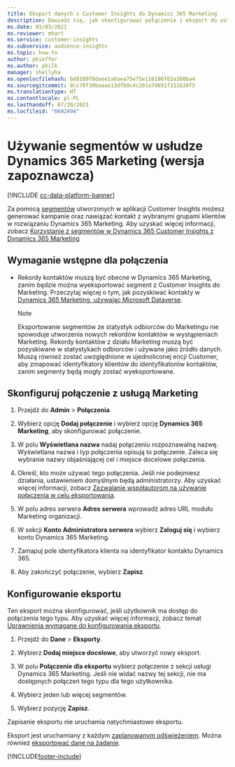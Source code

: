 ```yaml
---
title: Eksport danych z Customer Insights do Dynamics 365 Marketing
description: Dowiedz się, jak skonfigurować połączenie i eksport do usługi Dynamics 365 Marketing.
ms.date: 03/03/2021
ms.reviewer: mhart
ms.service: customer-insights
ms.subservice: audience-insights
ms.topic: how-to
author: pkieffer
ms.author: philk
manager: shellyha
ms.openlocfilehash: bd8189f8daee1a6aea75e75e116186f62a360ba4
ms.sourcegitcommit: 8cc70f30baaae13dfb9c4c201a79691f311634f5
ms.translationtype: HT
ms.contentlocale: pl-PL
ms.lasthandoff: 07/30/2021
ms.locfileid: "6692494"
---
```

# <a name="use-segments-in-dynamics-365-marketing-preview"></a>Używanie segmentów w usłudze Dynamics 365 Marketing (wersja zapoznawcza)

[!INCLUDE [cc-data-platform-banner](../includes/cc-data-platform-banner.md)]

Za pomocą [segmentów](segments.md) utworzonych w aplikacji Customer Insights możesz generować kampanie oraz nawiązać kontakt z wybranymi grupami klientów w rozwiązaniu Dynamics 365 Marketing. Aby uzyskać więcej informacji, zobacz [Korzystanie z segmentów w Dynamics 365 Customer Insights z Dynamics 365 Marketing](/dynamics365/marketing/customer-insights-segments)

## <a name="prerequisite-for-a-connection"></a>Wymaganie wstępne dla połączenia

- Rekordy kontaktów muszą być obecne w Dynamics 365 Marketing, zanim będzie można wyeksportować segment z Customer Insights do Marketing. Przeczytaj więcej o tym, jak pozyskiwać kontakty w [Dynamics 365 Marketing, używając Microsoft Dataverse](connect-power-query.md).

  > [!NOTE]
  > Eksportowanie segmentów ze statystyk odbiorców do Marketingu nie spowoduje utworzenia nowych rekordów kontaktów w wystąpieniach Marketing. Rekordy kontaktów z działu Marketing muszą być pozyskiwane w statystykach odbiorców i używane jako źródło danych. Muszą również zostać uwzględnione w ujednoliconej encji Customer, aby zmapować identyfikatory klientów do identyfikatorów kontaktów, zanim segmenty będą mogły zostać wyeksportowane.

## <a name="set-up-connection-to-marketing"></a>Skonfiguruj połączenie z usługą Marketing

1. Przejdź do **Admin** > **Połączenia**.

1. Wybierz opcję **Dodaj połączenie** i wybierz opcję **Dynamics 365 Marketing**, aby skonfigurować połączenie.

1. W polu **Wyświetlana nazwa** nadaj połączeniu rozpoznawalną nazwę. Wyświetlana nazwa i typ połączenia opisują to połączenie. Zaleca się wybranie nazwy objaśniającej cel i miejsce docelowe połączenia.

1. Określ, kto może używać tego połączenia. Jeśli nie podejmiesz działania, ustawieniem domyślnym będą administratorzy. Aby uzyskać więcej informacji, zobacz [Zezwalanie współautorom na używanie połączenia w celu eksportowania](connections.md#allow-contributors-to-use-a-connection-for-exports).

1. W polu adres serwera **Adres serwera** wprowadź adres URL modułu Marketing organizacji.

1. W sekcji **Konto Administratora serwera** wybierz **Zaloguj się** i wybierz konto Dynamics 365 Marketing.

1. Zamapuj pole identyfikatora klienta na identyfikator kontaktu Dynamics 365.

1. Aby zakończyć połączenie, wybierz **Zapisz**. 

## <a name="configure-an-export"></a>Konfigurowanie eksportu

Ten eksport można skonfigurować, jeśli użytkownik ma dostęp do połączenia tego typu. Aby uzyskać więcej informacji, zobacz temat [Uprawnienia wymagane do konfigurowania eksportu](export-destinations.md#set-up-a-new-export).

1. Przejdź do **Dane** > **Eksporty**.

1. Wybierz **Dodaj miejsce docelowe**, aby utworzyć nowy eksport.

1. W polu **Połączenie dla eksportu** wybierz połączenie z sekcji usługi Dynamics 365 Marketing. Jeśli nie widać nazwy tej sekcji, nie ma dostępnych połączeń tego typu dla tego użytkownika.

1. Wybierz jeden lub więcej segmentów.

1. Wybierz pozycję **Zapisz**.

Zapisanie eksportu nie uruchamia natychmiastowo eksportu.

Eksport jest uruchamiany z każdym [zaplanowanym odświeżeniem](system.md#schedule-tab). Można również [eksportować dane na żądanie](export-destinations.md#run-exports-on-demand). 

[!INCLUDE[footer-include](../includes/footer-banner.md)]
